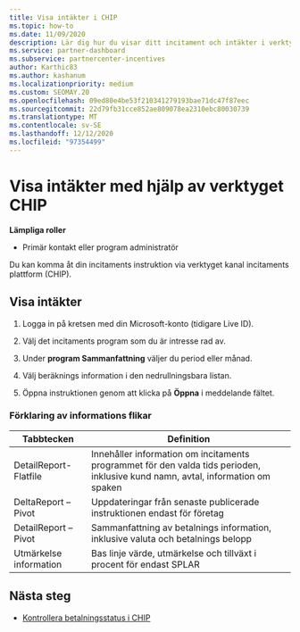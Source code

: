 ```yaml
---
title: Visa intäkter i CHIP
ms.topic: how-to
ms.date: 11/09/2020
description: Lär dig hur du visar ditt incitament och intäkter i verktyget kanal incitaments plattform (CHIP).
ms.service: partner-dashboard
ms.subservice: partnercenter-incentives
author: Karthic83
ms.author: kashanum
ms.localizationpriority: medium
ms.custom: SEOMAY.20
ms.openlocfilehash: 09ed80e4be53f210341279193bae71dc47f87eec
ms.sourcegitcommit: 22d79fb31cce852ae809078ea2310ebc80030739
ms.translationtype: MT
ms.contentlocale: sv-SE
ms.lasthandoff: 12/12/2020
ms.locfileid: "97354499"
---
```

# <a name="view-earnings-using-the-chip-tool"></a>Visa intäkter med hjälp av verktyget CHIP

**Lämpliga roller**

- Primär kontakt eller program administratör

Du kan komma åt din incitaments instruktion via verktyget kanal incitaments plattform (CHIP).

## <a name="view-earnings"></a>Visa intäkter

1. Logga in på kretsen med din Microsoft-konto (tidigare Live ID).

2. Välj det incitaments program som du är intresse rad av.

3. Under **program Sammanfattning** väljer du period eller månad. 
1. Välj beräknings information i den nedrullningsbara listan.
1.  Öppna instruktionen genom att klicka på **Öppna** i meddelande fältet.

### <a name="explanation-of-details-tabs"></a>Förklaring av informations flikar

|**Tabbtecken**|**Definition**|
|-------------|--------------------------|
|DetailReport-Flatfile|Innehåller information om incitaments programmet för den valda tids perioden, inklusive kund namn, avtal, information om spaken|
|DeltaReport – Pivot|Uppdateringar från senaste publicerade instruktionen endast för företag|
|DetailReport – Pivot|Sammanfattning av betalnings information, inklusive valuta och betalnings belopp|
|Utmärkelse information|Bas linje värde, utmärkelse och tillväxt i procent för endast SPLAR|

## <a name="next-steps"></a>Nästa steg

- [Kontrollera betalningsstatus i CHIP](chip-payment-status.md)